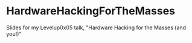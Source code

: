 # HardwareHackingForTheMasses
Slides for my Levelup0x05 talk, "Hardware Hacking for the Masses (and you!)"
